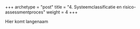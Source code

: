 +++
archetype = "post"
title = "4. Systeemclassificatie en risico-assessmentproces"
weight = 4
+++

Hier komt langenaam
